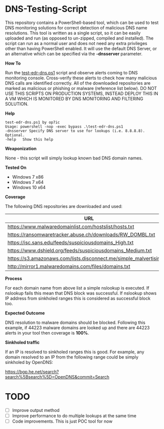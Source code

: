 # DNS-Testing-Script

This repository contains a PowerShell-based tool, which can be used to test DNS monitoring solutions for correct detection of malicious DNS name resolutions. This tool is written as a single script, so it can be easily uploaded and run (as opposed to un-zipped, compiled and installed). The script can run as a normal user and does not need any extra privileges other than having PowerShell enabled. It will use the default DNS Server, or an alternative which can be specified via the **-dnsserver** parameter. 


**How To**

Run the [test-edr-dns.ps1](test-edr-dns.ps1) script and observe alerts coming to DNS monitoring console. Cross-verify these alerts to check how many malicious DNS calls are identified correctly. All of the downloaded repositories are marked as malicious or phishing or malware (reference list below). DO NOT USE THIS SCRIPTS ON PRODUCTION SYSTEMS, INSTEAD DEPLOY THIS IN A VM WHICH IS MONITORED BY DNS MONITORING AND FILTERING SOLUTION.  

**Help**
```
test-edr-dns.ps1 by op7ic
Usage: powershell -nop -exec bypass .\test-edr-dns.ps1 
-dnsserver Specify DNS server to use for lookups (i.e. 8.8.8.8). Optional.
-help   Show this help
```

**Weaponization** 

None - this script will simply lookup known bad DNS domain names.

**Tested On**

* Windows 7 x86
* Windows 7 x64
* Windows 10 x64

**Coverage**

The following DNS repositories are downloaded and used: 

| URL | Source | 
| ------------- | ------------- |
| https://www.malwaredomainlist.com/hostslist/hosts.txt | MalwareDomainList | 
| https://ransomwaretracker.abuse.ch/downloads/RW_DOMBL.txt | Abuse.ch |
| https://isc.sans.edu/feeds/suspiciousdomains_High.txt | SANS | 
| https://www.dshield.org/feeds/suspiciousdomains_Medium.txt | DSHIELD | 
| https://s3.amazonaws.com/lists.disconnect.me/simple_malvertising.txt | disconnect.me | 
| http://mirror1.malwaredomains.com/files/domains.txt | malwaredomains.com | 

**Process** 

For each domain name from above list a simple nslookup is executed. If nslookup fails this mean that DNS block was successful. If nslookup shows IP address from sinkholed ranges this is considered as successful block too.

**Expected Outcome**

DNS resolution to malware domains should be blocked. Following this example, if 44223 malware domains are looked up and there are 44223 alerts in your tool then coverage is **100%**.

**Sinkholed traffic**

If an IP is resolved to sinkholed ranges this is good. For example, any domain resolved to an IP from the following range could be simply sinkholed by OpenDNS:

https://bgp.he.net/search?search%5Bsearch%5D=OpenDNS&commit=Search

# TODO
- [ ] Improve output method
- [ ] Improve performance to do multiple lookups at the same time
- [ ] Code improvements. This is just POC tool for now